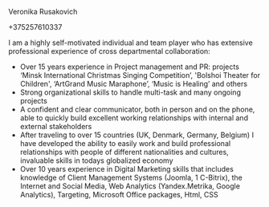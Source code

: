 <p>Veronika Rusakovich</p>
<p>+375257610337</p>
<p>I am a highly self-motivated individual and team player who has extensive professional experience of cross
  departmental collaboration:
  <ul>
    <li>Over 15 years experience in Project management and PR: projects ‘Minsk International Christmas Singing
    Competition’, 'Bolshoi Theater for Children', ‘ArtGrand Music Maraphone’, ‘Music is Healing’ and others</li>
    <li>Strong organizational skills to handle multi-task and many ongoing projects</li>
    <li>A confident and clear communicator, both in person and on the phone, able to quickly build excellent working
    relationships with internal and external stakeholders</li>
    <li>After traveling to over 15 countries (UK, Denmark, Germany, Belgium) I have developed the ability to easily work
    and build professional relationships with people of different nationalities and cultures, invaluable skills in
    todays globalized economy</li>
    <li>Over 10 years experience in Digital Marketing skills that includes knowledge of Client Management Systems (Joomla,
    1 C-Bitrix), the Internet and Social Media, Web Analytics (Yandex.Metrika, Google Analytics), Targeting, Microsoft
    Office packages, Html, CSS</li>
  </ul>
</p>
